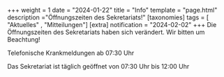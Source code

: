 +++
weight = 1
date = "2024-01-22"
title = "Info"
template = "page.html"
description ="Öffnungszeiten des Sekretariats!"
[taxonomies]
tags = [ "Aktuelles" , "Mitteilungen"]
[extra]
notification = "2024-02-02"
+++
Die Öffnungszeiten des Sekretariats haben sich verändert. Wir bitten um Beachtung!

<!-- more -->

Telefonische Krankmeldungen ab 07:30 Uhr

Das Sekretariat ist täglich geöffnet von 07:30 Uhr bis 12:00 Uhr
